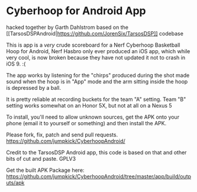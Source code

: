 # Cyberhoop for Android App
hacked together by Garth Dahlstrom based on the [[TarsosDSPAndroid|https://github.com/JorenSix/TarsosDSP]] codebase

This is app is a _very_ crude scoreboard for a Nerf Cyberhoop Basketball Hoop for Android, Nerf Hasbro only ever produced an iOS app, which while very cool, is now broken because they have not updated it not to crash in iOS 9. :(

The app works by listening for the "chirps" produced during the shot made sound when the hoop is in "App" mode and the arm sitting inside the hoop is depressed by a ball.

It is pretty reliable at recording buckets for the team "A" setting.
Team "B" setting works somewhat on an Honor 5X, but not at all on a Nexus 5

To install, you'll need to allow unknown sources, get the APK onto your phone (email it to yourself or something) and then install the APK.

Please fork, fix, patch and send pull requests.  https://github.com/jumpkick/CyberhoopAndroid/

Credit to the TarsosDSP Android app, this code is based on that and other bits of cut and
paste.  GPLV3

Get the built APK Package here: https://github.com/jumpkick/CyberhoopAndroid/tree/master/app/build/outputs/apk
